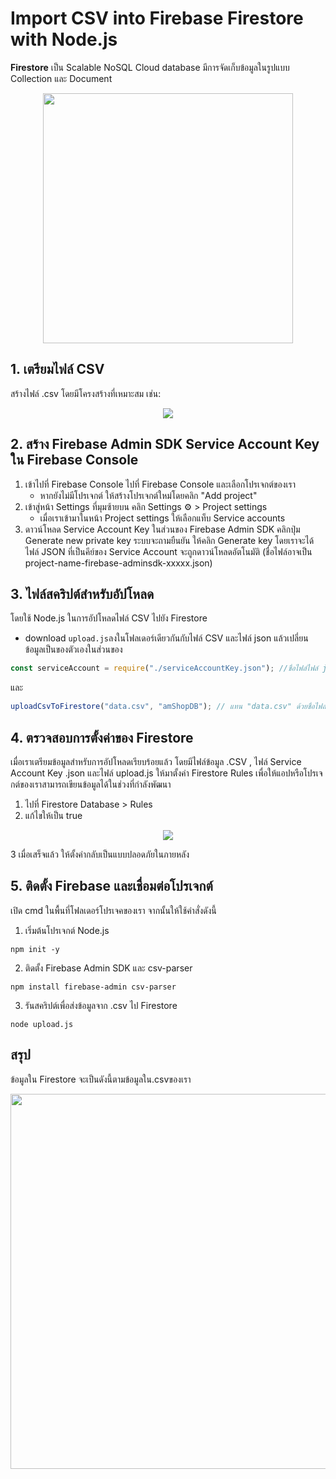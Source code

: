 # Import CSV into Firebase Firestore with Node.js
**Firestore** เป็น Scalable NoSQL Cloud database มีการจัดเก็บข้อมูลในรูปแบบ Collection และ Document
<p align="center"><img width = "400" src = "https://github.com/user-attachments/assets/31ddcdc9-746e-48bc-8a85-11c88236f2f9"/></p>

## 1. เตรียมไฟล์ CSV
สร้างไฟล์ .csv โดยมีโครงสร้างที่เหมาะสม เช่น:
<p align="center"><img src = "https://github.com/user-attachments/assets/f7786644-217d-4b66-981a-d53e5ed9892f"/></p>

## 2. สร้าง Firebase Admin SDK Service Account Key ใน Firebase Console
1. เข้าไปที่ Firebase Console ไปที่ Firebase Console และเลือกโปรเจกต์ของเรา
   - หากยังไม่มีโปรเจกต์ ให้สร้างโปรเจกต์ใหม่โดยคลิก "Add project"
2. เข้าสู่หน้า Settings ที่มุมซ้ายบน คลิก Settings ⚙️ > Project settings
   - เมื่อเราเข้ามาในหน้า Project settings ให้เลือกแท็บ Service accounts
3. ดาวน์โหลด Service Account Key ในส่วนของ Firebase Admin SDK คลิกปุ่ม Generate new private key ระบบจะถามยืนยัน ให้คลิก Generate key โดยเราจะได้ไฟล์ JSON ที่เป็นคีย์ของ Service Account จะถูกดาวน์โหลดอัตโนมัติ (ชื่อไฟล์อาจเป็น project-name-firebase-adminsdk-xxxxx.json)

## 3. ไฟล์สคริปต์สำหรับอัปโหลด
โดยใช้ Node.js ในการอัปโหลดไฟล์ CSV ไปยัง Firestore 
- download `upload.js`ลงในโฟลเดอร์เดียวกันกับไฟล์ CSV และไฟล์ json แล้วเปลี่ยนข้อมูลเป็นของตัวเองในส่วนของ
``` js
const serviceAccount = require("./serviceAccountKey.json"); //ชื่อไฟล์ไฟล์ json ของเรา
```
และ
``` js
uploadCsvToFirestore("data.csv", "amShopDB"); // แทน "data.csv" ด้วยชื่อไฟล์ของเรา และ "uamShopDB" ด้วยชื่อ collection ที่ต้องการ
```
## 4. ตรวจสอบการตั้งค่าของ Firestore
เมื่อเราเตรียมข้อมูลสำหรับการอัปโหลดเรียบร้อยแล้ว โดยมีไฟล์ข้อมูล .CSV , ไฟล์ Service Account Key .json และไฟล์ upload.js ให้มาตั้งค่า Firestore Rules เพื่อให้แอปหรือโปรเจกต์ของเราสามารถเขียนข้อมูลได้ในช่วงที่กำลังพัฒนา
1. ไปที่ Firestore Database > Rules
2. แก้ไขให้เป็น true
<p align="center"><img src = "https://github.com/user-attachments/assets/24341fe1-7835-44e7-a0f3-55485484ffda"/></p>
3 เมื่อเสร็จแล้ว ให้ตั้งค่ากลับเป็นแบบปลอดภัยในภายหลัง

## 5. ติดตั้ง Firebase และเชื่อมต่อโปรเจกต์
เปิด cmd ในพื้นที่โฟลเดอร์โปรเจคของเรา จากนั้นให้ใช้คำสั่งดังนี้
1. เริ่มต้นโปรเจกต์ Node.js
``` 
npm init -y
```
2. ติดตั้ง Firebase Admin SDK และ csv-parser
```
npm install firebase-admin csv-parser
```
3. รันสคริปต์เพื่อส่งข้อมูลจาก .csv ไป Firestore 
```
node upload.js
```
## สรุป
ข้อมูลใน Firestore จะเป็นดังนี้ตามข้อมูลใน.csvของเรา
<p align="center"><img width = "600" src = "https://github.com/user-attachments/assets/2dd60585-e783-4b9a-af67-79efb7986a4d"/></p>
